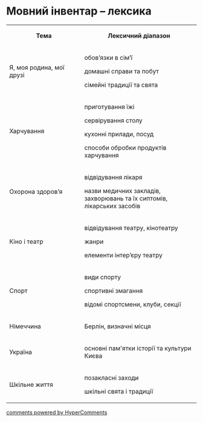 <div id="hypercomments_widget" class="js-hypercomments-widget invisible"></div>

# Мовний інвентар – лексика

<table>
<tbody>
<tr>
<td style="text-align: center;" width="245">
<p><strong>Тема</strong></p>
</td>
<td style="text-align: center;" width="415">
<p><strong>Лексичний діапазон</strong></p>
</td>
</tr>
<tr>
<td width="245">
<p>Я, моя родина, мої друзі</p>
</td>
<td width="415">
<p>обов&rsquo;язки в сім&rsquo;ї</p>
<p>домашні справи та побут</p>
<p>сімейні традиції та свята</p>
</td>
</tr>
<tr>
<td width="245">
<p>Харчування</p>
</td>
<td width="415">
<p>приготування їжі</p>
<p>сервірування столу</p>
<p>кухонні прилади, посуд</p>
<p>способи обробки продуктів харчування</p>
</td>
</tr>
<tr>
<td width="245">
<p>Охорона здоров&rsquo;я</p>
</td>
<td width="415">
<p>відвідування лікаря</p>
<p>назви медичних закладів, захворювань та їх сиптомів, лікарських засобів</p>
</td>
</tr>
<tr>
<td width="245">
<p>Кіно і театр</p>
</td>
<td width="415">
<p>відвідування театру, кінотеатру</p>
<p>жанри</p>
<p>елементи інтер&rsquo;єру театру</p>
</td>
</tr>
<tr>
<td width="245">
<p>Спорт</p>
</td>
<td width="415">
<p>види спорту</p>
<p>спортивні змагання</p>
<p>відомі спортсмени, клуби, секції</p>
</td>
</tr>
<tr>
<td width="245">
<p>Німеччина</p>
</td>
<td width="415">
<p>Берлін, визначні місця</p>
</td>
</tr>
<tr>
<td width="245">
<p>Україна</p>
</td>
<td width="415">
<p>основні пам'ятки історії та культури Києва</p>
</td>
</tr>
<tr>
<td width="245">
<p>Шкільне життя</p>
</td>
<td width="415">
<p>позакласні заходи</p>
<p>шкільні свята і традиції</p>
</td>
</tr>
</tbody>
</table>

<div class="js-hypercomments-container">
    <a href="http://hypercomments.com" class="hc-link" title="comments widget">comments powered by HyperComments</a>
</div>